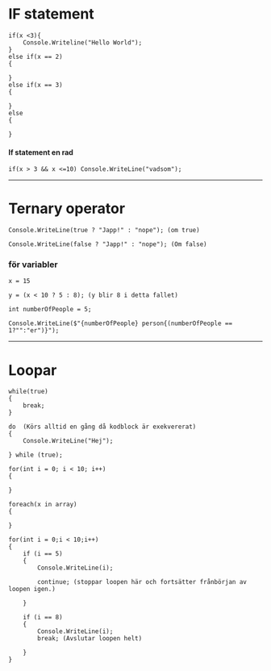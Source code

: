 # IF statement

```
if(x <3){
    Console.Writeline("Hello World");
}
else if(x == 2)
{

}
else if(x == 3)
{

}
else
{

}
```

#### If statement en rad
```
if(x > 3 && x <=10) Console.WriteLine("vadsom");
```


-----------------------------

# Ternary operator
``` 
Console.WriteLine(true ? "Japp!" : "nope"); (om true)
```
``` 
Console.WriteLine(false ? "Japp!" : "nope"); (Om false)
```
### för variabler
```
x = 15

y = (x < 10 ? 5 : 8); (y blir 8 i detta fallet)
```

```
int numberOfPeople = 5;

Console.WriteLine($"{numberOfPeople} person{(numberOfPeople == 1?"":"er")}");
```



-------------------------

# Loopar
```
while(true)
{
    break;
}
```

```
do  (Körs alltid en gång då kodblock är exekvererat)
{
    Console.WriteLine("Hej");

} while (true);
```

```
for(int i = 0; i < 10; i++)
{

}
```
```
foreach(x in array)
{
    
}
```

```
for(int i = 0;i < 10;i++)
{
    if (i == 5)
    {
        Console.WriteLine(i);

        continue; (stoppar loopen här och fortsätter frånbörjan av loopen igen.)

    }

    if (i == 8)
    {
        Console.WriteLine(i);
        break; (Avslutar loopen helt)

    }
}
```

